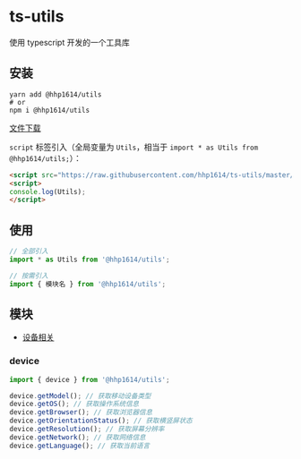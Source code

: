 # ts-utils

使用 typescript 开发的一个工具库

## 安装

```shell script
yarn add @hhp1614/utils
# or
npm i @hhp1614/utils
```

[文件下载](https://raw.githubusercontent.com/hhp1614/ts-utils/master/dist/utils.js)

`script` 标签引入（全局变量为 `Utils`，相当于 `import * as Utils from @hhp1614/utils;`）：

```html
<script src="https://raw.githubusercontent.com/hhp1614/ts-utils/master/dist/utils.js"></script>
<script>
console.log(Utils);
</script>
```

## 使用

```js
// 全部引入
import * as Utils from '@hhp1614/utils';

// 按需引入
import { 模块名 } from '@hhp1614/utils';
```

## 模块

- [设备相关](#device)

### device

```js
import { device } from '@hhp1614/utils';

device.getModel(); // 获取移动设备类型
device.getOS(); // 获取操作系统信息
device.getBrowser(); // 获取浏览器信息
device.getOrientationStatus(); // 获取横竖屏状态
device.getResolution(); // 获取屏幕分辨率
device.getNetwork(); // 获取网络信息
device.getLanguage(); // 获取当前语言
```
